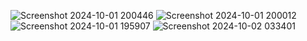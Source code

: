 ![Screenshot 2024-10-01 200446](https://github.com/user-attachments/assets/31a6d30c-8fe9-416a-9abf-f4f543b463a9)
![Screenshot 2024-10-01 200012](https://github.com/user-attachments/assets/dcc613a2-70bd-42d8-8b14-0f24a942c963)
![Screenshot 2024-10-01 195907](https://github.com/user-attachments/assets/364a1ed4-1564-484f-b202-7e056bf2e1ce)
![Screenshot 2024-10-02 033401](https://github.com/user-attachments/assets/ba564a1d-3c2b-4bca-a063-4983828441e6)
